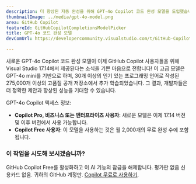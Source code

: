 ```yaml
---
description: 더 향상된 자동 완성을 위해 GPT-4o Copilot 코드 완성 모델을 도입했습니다.
thumbnailImage: ../media/gpt-4o-model.png
area: GitHub Copilot
featureId: GitHubCopilotCompletionsModelPicker
title: GPT-4o 코드 완성 모델
devComUrl: https://developercommunity.visualstudio.com/t/GitHub-Copilot-Lags-Behind-GPT-4o-in-Dev/10725256

---
```



새로운 GPT-4o Copilot 코드 완성 모델이 이제 GitHub Copilot 사용자들을 위해 Visual Studio 17.14에서 제공된다는 소식을 기쁜 마음으로 전합니다! 이 고급 모델은 GPT-4o mini를 기반으로 하며, 30개 이상의 인기 있는 프로그래밍 언어로 작성된 275,000개 이상의 고품질 공개 저장소에서 추가 학습되었습니다. 그 결과, 개발자들은 더 정확한 제안과 향상된 성능을 기대할 수 있습니다.

GPT-4o Copilot 액세스 정보:

- **Copilot Pro, 비즈니스 또는 엔터프라이즈 사용자**: 새로운 모델은 이제 17.14 버전 및 이후 버전에서 사용 가능합니다.
- **Copilot Free 사용자**: 이 모델을 사용하는 것은 월 2,000개의 무료 완성 수에 포함됩니다.

### 이 작업을 시도해 보시겠습니까?
GitHub Copilot Free를 활성화하고 이 AI 기능의 잠금을 해제합니다.
평가판 없음 신용카드 없음. 귀하의 GitHub 계정만. [Copilot 무료로 사용하기](https://github.com/settings/copilot).
